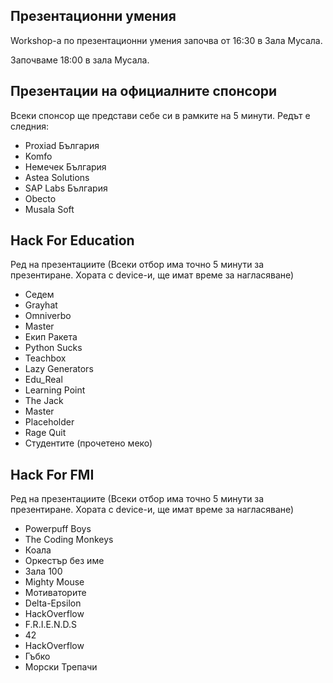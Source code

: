 ## Презентационни умения

Workshop-a по презентационни умения започва от 16:30 в Зала Мусала.

Започваме 18:00 в зала Мусала.

## Презентации на официалните спонсори

Всеки спонсор ще представи себе си в рамките на 5 минути.
Редът е следния:

* Proxiad България
* Komfo
* Немечек България
* Astea Solutions
* SAP Labs България
* Obecto
* Musala Soft

##  Hack For Education

Ред на презентациите (Всеки отбор има точно 5 минути за презентиране. Хората с device-и, ще имат време за нагласяване)

* Седем
* Grayhat
* Omniverbo
* Master
* Екип Ракета
* Python Sucks
* Teachbox
* Lazy Generators
* Edu_Real
* Learning Point
* The Jack
* Master
* Placeholder
* Rage Quit
* Студентите (прочетено меко)

##  Hack For FMI

Ред на презентациите (Всеки отбор има точно 5 минути за презентиране. Хората с device-и, ще имат време за нагласяване)

* Powerpuff Boys
* The Coding Monkeys
* Коала
* Оркестър без име
* Зала 100
* Mighty Mouse
* Мотиваторите
* Delta-Epsilon
* HackOverflow
* F.R.I.E.N.D.S
* 42
* HackOverflow
* Гъбко
* Морски Трепачи
